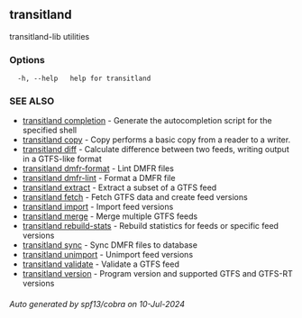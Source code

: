 ## transitland

transitland-lib utilities

### Options

```
  -h, --help   help for transitland
```

### SEE ALSO

* [transitland completion](transitland_completion.md)	 - Generate the autocompletion script for the specified shell
* [transitland copy](transitland_copy.md)	 - Copy performs a basic copy from a reader to a writer.
* [transitland diff](transitland_diff.md)	 - Calculate difference between two feeds, writing output in a GTFS-like format
* [transitland dmfr-format](transitland_dmfr-format.md)	 - Lint DMFR files
* [transitland dmfr-lint](transitland_dmfr-lint.md)	 - Format a DMFR file
* [transitland extract](transitland_extract.md)	 - Extract a subset of a GTFS feed
* [transitland fetch](transitland_fetch.md)	 - Fetch GTFS data and create feed versions
* [transitland import](transitland_import.md)	 - Import feed versions
* [transitland merge](transitland_merge.md)	 - Merge multiple GTFS feeds
* [transitland rebuild-stats](transitland_rebuild-stats.md)	 - Rebuild statistics for feeds or specific feed versions
* [transitland sync](transitland_sync.md)	 - Sync DMFR files to database
* [transitland unimport](transitland_unimport.md)	 - Unimport feed versions
* [transitland validate](transitland_validate.md)	 - Validate a GTFS feed
* [transitland version](transitland_version.md)	 - Program version and supported GTFS and GTFS-RT versions

###### Auto generated by spf13/cobra on 10-Jul-2024
